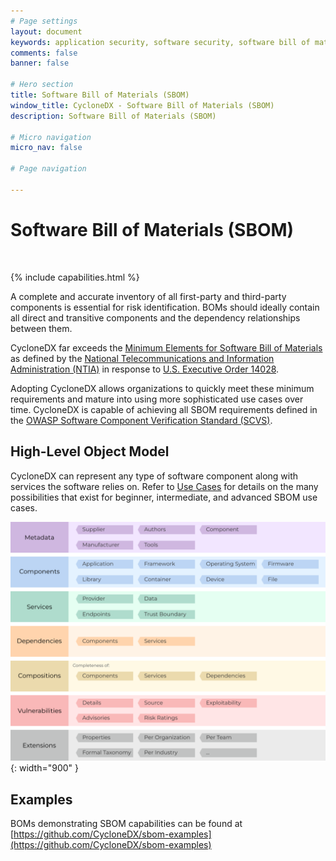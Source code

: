 ```yaml
---
# Page settings
layout: document
keywords: application security, software security, software bill of material, SBOM, BOM, open source, supply chain, specification, spdx, license, package url, purl, cpe
comments: false
banner: false

# Hero section
title: Software Bill of Materials (SBOM)
window_title: CycloneDX - Software Bill of Materials (SBOM)
description: Software Bill of Materials (SBOM)

# Micro navigation
micro_nav: false

# Page navigation
    
---
```


# Software Bill of Materials (SBOM)

&nbsp;<!-- without this hack, the dropdown menu has issues due to h1 and h2 happening right after each other -->

{% include capabilities.html %}

A complete and accurate inventory of all first-party and third-party components is essential for risk identification. 
BOMs should ideally contain all direct and transitive components and the dependency relationships between them.

CycloneDX far exceeds the [Minimum Elements for Software Bill of Materials](https://www.ntia.gov/files/ntia/publications/sbom_minimum_elements_report.pdf) 
as defined by the [National Telecommunications and Information Administration (NTIA)](https://www.ntia.gov/) in response 
to [U.S. Executive Order 14028](https://www.whitehouse.gov/briefing-room/presidential-actions/2021/05/12/executive-order-on-improving-the-nations-cybersecurity/).

Adopting CycloneDX allows organizations to quickly meet these minimum requirements and mature into using more 
sophisticated use cases over time. CycloneDX is capable of achieving all SBOM requirements defined in the 
[OWASP Software Component Verification Standard (SCVS)](http://owasp.org/scvs). 

## High-Level Object Model

CycloneDX can represent any type of software component along with services the software relies on. Refer to [Use Cases](../../use-cases) 
for details on the many possibilities that exist for beginner, intermediate, and advanced
SBOM use cases.

![CycloneDX Object Model Swimlane](../../theme/assets/images/CycloneDX-Object-Model-Swimlane.svg){: width="900" }

## Examples

BOMs demonstrating SBOM capabilities can be found at
[https://github.com/CycloneDX/sbom-examples](https://github.com/CycloneDX/sbom-examples)